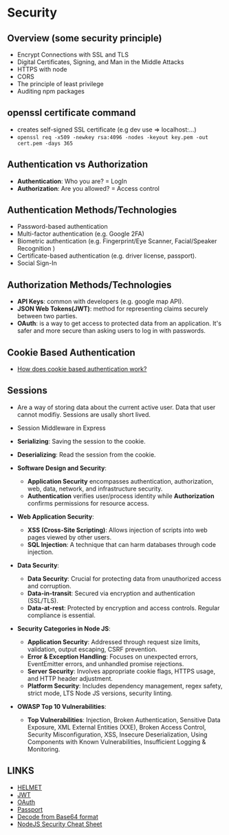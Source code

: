 # Security

## Overview (some security principle)

- Encrypt Connections with SSL and TLS
- Digital Certificates, Signing, and Man in the Middle Attacks
- HTTPS with node
- CORS
- The principle of least privilege
- Auditing npm packages

## openssl certificate command

- creates self-signed SSL certificate (e.g dev use => localhost:...)
- `openssl req -x509 -newkey rsa:4096 -nodes -keyout key.pem -out cert.pem -days 365`

## Authentication vs Authorization

- **Authentication**: Who you are? = LogIn
- **Authorization**: Are you allowed? = Access control

## Authentication Methods/Technologies

- Password-based authentication
- Multi-factor authentication (e.g. Google 2FA)
- Biometric authentication (e.g. Fingerprint/Eye Scanner, Facial/Speaker Recognition )
- Certificate-based authentication (e.g. driver license, passport).
- Social Sign-In

## Authorization Methods/Technologies

- **API Keys**: common with developers (e.g. google map API).
- **JSON Web Tokens(JWT)**: method for representing claims securely between two parties.
- **OAuth**: is a way to get access to protected data from an application. It's safer and more secure than asking users to log in with passwords.

## Cookie Based Authentication

- [How does cookie based authentication work?](https://stackoverflow.com/questions/17769011/how-does-cookie-based-authentication-work)

## Sessions

- Are a way of storing data about the current active user. Data that user cannot modifiy. Sessions are usally short lived.
- Session Middleware in Express
- **Serializing**: Saving the session to the cookie.
- **Deserializing**: Read the session from the cookie.

- **Software Design and Security**:

  - **Application Security** encompasses authentication, authorization, web, data, network, and infrastructure security.
  - **Authentication** verifies user/process identity while **Authorization** confirms permissions for resource access.

- **Web Application Security**:

  - **XSS (Cross-Site Scripting)**: Allows injection of scripts into web pages viewed by other users.
  - **SQL Injection**: A technique that can harm databases through code injection.

- **Data Security**:

  - **Data Security**: Crucial for protecting data from unauthorized access and corruption.
  - **Data-in-transit**: Secured via encryption and authentication (SSL/TLS).
  - **Data-at-rest**: Protected by encryption and access controls. Regular compliance is essential.

- **Security Categories in Node JS**:

  - **Application Security**: Addressed through request size limits, validation, output escaping, CSRF prevention.
  - **Error & Exception Handling**: Focuses on unexpected errors, EventEmitter errors, and unhandled promise rejections.
  - **Server Security**: Involves appropriate cookie flags, HTTPS usage, and HTTP header adjustment.
  - **Platform Security**: Includes dependency management, regex safety, strict mode, LTS Node JS versions, security linting.

- **OWASP Top 10 Vulnerabilities**:
  - **Top Vulnerabilities**: Injection, Broken Authentication, Sensitive Data Exposure, XML External Entities (XXE), Broken Access Control, Security Misconfiguration, XSS, Insecure Deserialization, Using Components with Known Vulnerabilities, Insufficient Logging & Monitoring.

## LINKS

- [HELMET](https://helmetjs.github.io/)
- [JWT](https://jwt.io/)
- [OAuth](https://en.wikipedia.org/wiki/OAuth)
- [Passport](https://www.passportjs.org/)
- [Decode from Base64 format](https://www.base64decode.org/)
- [NodeJS Security Cheat Sheet](https://cheatsheetseries.owasp.org/cheatsheets/Nodejs_Security_Cheat_Sheet.html)
